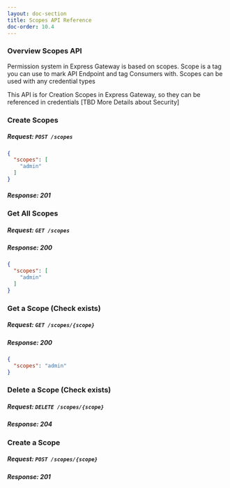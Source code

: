 ```yaml
---
layout: doc-section
title: Scopes API Reference
doc-order: 10.4
---
```


### Overview Scopes API
Permission system in Express Gateway is based on scopes. 
Scope is a tag you can use to mark API Endpoint and tag Consumers with.
Scopes can be used with any credential types

This API is for Creation Scopes in Express Gateway, so they can be referenced in credentials
[TBD More Details about Security]

### Create Scopes
##### Request: `POST /scopes`
```json
{
  "scopes": [
    "admin"
  ]
}
```
##### Response: 201

### Get All Scopes
##### Request: `GET /scopes`

##### Response: 200
```json
{
  "scopes": [
    "admin"
  ]
}
```

### Get a Scope (Check exists)
##### Request: `GET /scopes/{scope}`

##### Response: 200
```json
{
  "scopes": "admin"
}
```
### Delete a Scope (Check exists)
##### Request: `DELETE /scopes/{scope}`

##### Response: 204

### Create a Scope
##### Request: `POST /scopes/{scope}`
##### Response: 201